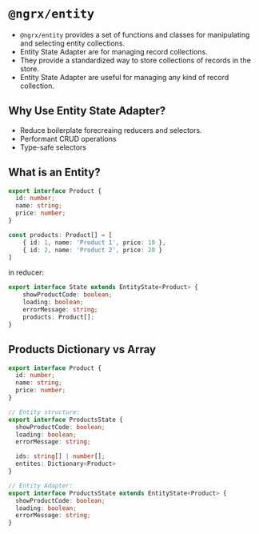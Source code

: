 # `@ngrx/entity` 

- `@ngrx/entity` provides a set of functions and classes for manipulating and selecting entity collections.
- Entity State Adapter are for managing record collections.
- They provide a standardized way to store collections of records in the store.
- Entity State Adapter are useful for managing any kind of record collection.

## Why Use Entity State Adapter?

- Reduce boilerplate forecreaing reducers and selectors.
- Performant CRUD operations
- Type-safe selectors

## What is an Entity?

```ts
export interface Product {
  id: number;
  name: string;
  price: number;
}

const products: Product[] = [
    { id: 1, name: 'Product 1', price: 10 },
    { id: 2, name: 'Product 2', price: 20 }
]
```

in reducer:

```ts
export interface State extends EntityState<Product> {
    showProductCode: boolean;
    loading: boolean;
    errorMessage: string;
    products: Product[];
}
```

## Products Dictionary vs Array

```ts
export interface Product {
  id: number;
  name: string;
  price: number;
}

// Entity structure:
export interface ProductsState {
  showProductCode: boolean;
  loading: boolean;
  errorMessage: string;

  ids: string[] | number[];
  entites: Dictionary<Product>
}
```

```ts
// Entity Adapter:
export interface ProductsState extends EntityState<Product> {
  showProductCode: boolean;
  loading: boolean;
  errorMessage: string;
}
```